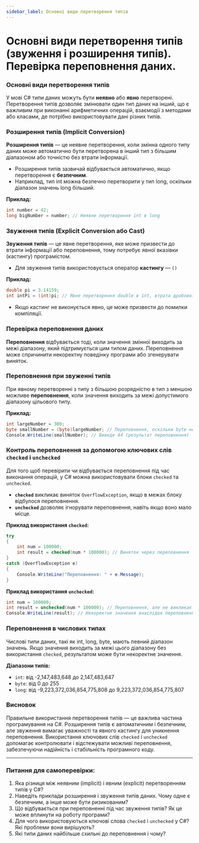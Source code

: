 ```yaml
---
sidebar_label: Основні види перетворення типів
---
```

# Основні види перетворення типів (звуження і розширення типів). Перевірка переповнення даних.

### Основні види перетворення типів

У мові C# типи даних можуть бути **неявно** або **явно** перетворені. Перетворення типів дозволяє змінювати один тип
даних на інший, що є важливим при виконанні арифметичних операцій, взаємодії з методами або класами, де потрібно
використовувати дані різних типів.

### **Розширення типів (Implicit Conversion)**

**Розширення типів** — це неявне перетворення, коли змінна одного типу даних може автоматично бути перетворена в інший
тип з більшим діапазоном або точністю без втрати інформації.

- Розширення типів зазвичай відбувається автоматично, якщо перетворення є **безпечним**.
- Наприклад, тип int можна безпечно перетворити у тип long, оскільки діапазон значень long більший.

**Приклад:**

```csharp
int number = 42;
long bigNumber = number; // Неявне перетворення int в long
```

### **Звуження типів (Explicit Conversion або Cast)**

**Звуження типів** — це явне перетворення, яке може призвести до втрати інформації або переповнення, тому потребує явної
вказівки (кастингу) програмістом.

- Для звуження типів використовується оператор **кастингу** — `()`

**Приклад:**

```csharp
double pi = 3.14159;
int intPi = (int)pi; // Явне перетворення double в int, втрата дробової частини
```

- Якщо кастинг не виконується явно, це може призвести до помилки компіляції.

### Перевірка переповнення даних

**Переповнення** відбувається тоді, коли значення змінної виходить за межі діапазону, який підтримується цим типом
даних. Переповнення може спричинити некоректну поведінку програми або згенерувати виняток.

### **Переповнення при звуженні типів**

При явному перетворенні з типу з більшою розрядністю в тип з меншою можливе **переповнення**, коли значення виходить за
межі допустимого діапазону цільового типу.

**Приклад:**

```csharp
int largeNumber = 300;
byte smallNumber = (byte)largeNumber; // Переповнення, оскільки byte не може зберігати значення більше 255
Console.WriteLine(smallNumber); // Виведе 44 (результат переповнення)
```

### **Контроль переповнення за допомогою ключових слів `checked` і `unchecked`**

Для того щоб перевірити чи відбувається переповнення під час виконання операцій, у C# можна використовувати блоки
`checked` та `unchecked`.

- **`checked`** викликає виняток `OverflowException`, якщо в межах блоку відбулося переповнення.
- **`unchecked`** дозволяє ігнорувати переповнення, навіть якщо воно мало місце.

**Приклад використання `checked`:**

```csharp
try
{
    int num = 100000;
    int result = checked(num * 100000); // Виняток через переповнення
}
catch (OverflowException e)
{
    Console.WriteLine("Переповнення: " + e.Message);
}
```

**Приклад використання `unchecked`:**

```csharp
int num = 100000;
int result = unchecked(num * 100000); // Переповнення, але не викликає виняток
Console.WriteLine(result); // Некоректне значення внаслідок переповнення
```

### **Переповнення в числових типах**

Числові типи даних, такі як int, long, byte, мають певний діапазон значень. Якщо значення виходить за межі цього
діапазону без використання `checked`, результатом може бути некоректне значення.

**Діапазони типів:**

- `int`: від -2,147,483,648 до 2,147,483,647
- `byte`: від 0 до 255
- `long`: від -9,223,372,036,854,775,808 до 9,223,372,036,854,775,807

### Висновок

Правильне використання перетворення типів — це важлива частина програмування на C#. Розширення типів є автоматичним і
безпечним, але звуження вимагає уважності та явного кастингу для уникнення переповнення. Використання ключових слів
`checked` і `unchecked` допомагає контролювати і відстежувати можливі переповнення, забезпечуючи надійність і
стабільність програмного коду.

---

### Питання для самоперевірки:

1. Яка різниця між неявним (implicit) і явним (explicit) перетворенням типів у C#?
2. Наведіть приклади розширення і звуження типів даних. Чому одне є безпечним, а інше може бути ризикованим?
3. Що відбувається при переповненні під час звуження типів? Як це може вплинути на роботу програми?
4. Для чого використовуються ключові слова `checked` і `unchecked` у C#? Які проблеми вони вирішують?
5. Які типи даних найбільше схильні до переповнення і чому?
